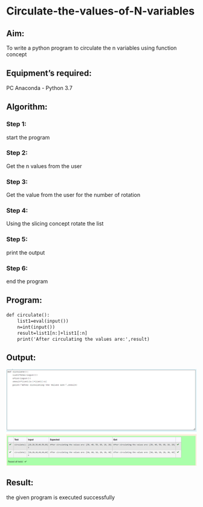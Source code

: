 # Circulate-the-values-of-N-variables
## Aim:
To write a python program to circulate the n variables using function concept
## Equipment’s required:
PC
Anaconda - Python 3.7
## Algorithm: 
### Step 1: 
start the program
### Step 2: 
Get the n values from the user
### Step 3: 
Get the value from the user for the number of rotation
### Step 4: 
Using the slicing concept rotate the list

### Step 5:
print the output 
### Step 6: 
end the program
## Program:

```
def circulate():
    list1=eval(input())
    n=int(input())
    result=list1[n:]+list1[:n]
    print('After circulating the values are:',result)
```
## Output:

![output](/output.png)
## Result:

the given program is executed successfully